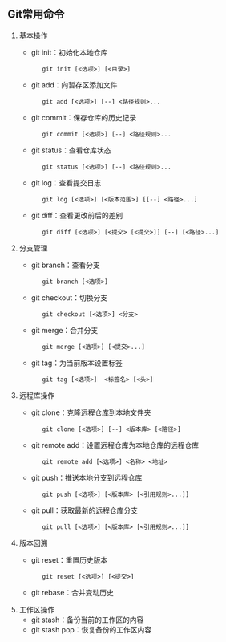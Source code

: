 ##  Git常用命令

1.  基本操作
    +    git init：初始化本地仓库

                git init [<选项>] [<目录>]
    +    git add：向暂存区添加文件

                git add [<选项>] [--] <路径规则>...
    +    git commit：保存仓库的历史记录

                git commit [<选项>] [--] <路径规则>...
    +    git status：查看仓库状态

                git status [<选项>] [--] <路径规则>...
    +    git log：查看提交日志

                git log [<选项>] [<版本范围>] [[--] <路径>...]
    +    git diff：查看更改前后的差别

                git diff [<选项>] [<提交> [<提交>]] [--] [<路径>...]
2.  分支管理
    +    git branch：查看分支

                git branch [<选项>]
    +    git checkout：切换分支

                git checkout [<选项>] <分支>
    +    git merge：合并分支

                git merge [<选项>] [<提交>...]
    +    git tag：为当前版本设置标签

                git tag [<选项>]  <标签名> [<头>]
3.  远程库操作
    +    git clone：克隆远程仓库到本地文件夹

                git clone [<选项>] [--] <版本库> [<路径>]
    +    git remote add：设置远程仓库为本地仓库的远程仓库

                git remote add [<选项>] <名称> <地址>
    +    git push：推送本地分支到远程仓库

                git push [<选项>] [<版本库> [<引用规则>...]]
    +    git pull：获取最新的远程仓库分支

                git pull [<选项>] [<版本库> [<引用规则>...]]
4.  版本回溯
    +    git reset：重置历史版本

                git reset [<选项>] [<提交>]
    +    git rebase：合并变动历史
5.  工作区操作
    +    git stash：备份当前的工作区的内容
    +    git stash pop：恢复备份的工作区内容

